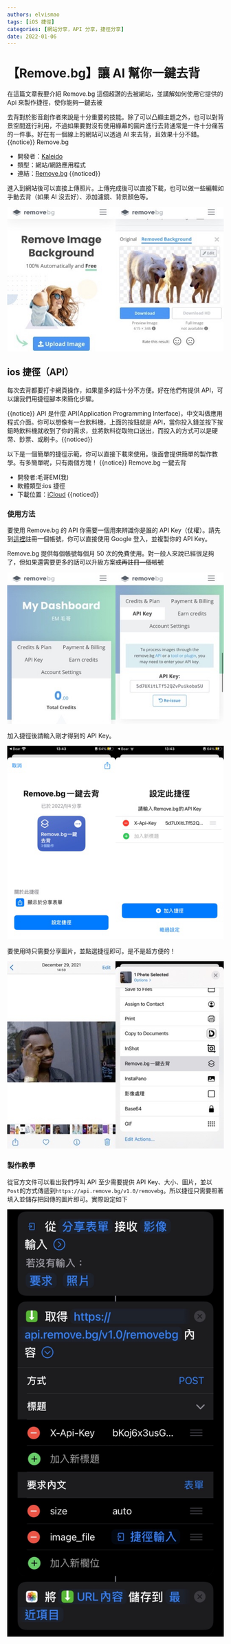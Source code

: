```yaml
---
authors: elvismao
tags: [iOS 捷徑]
categories: [網站分享，API 分享，捷徑分享]
date: 2022-01-06
---
```


# 【Remove.bg】讓 AI 幫你一鍵去背

在這篇文章我要介紹 Remove.bg 這個超讚的去被網站，並講解如何使用它提供的 Api 來製作捷徑，使你能夠一鍵去被

去背對於影音創作者來說是十分重要的技能。除了可以凸顯主題之外，也可以對背景空間進行利用，不過如果要對沒有使用綠幕的圖片進行去背通常是一件十分痛苦的一件事。好在有一個線上的網站可以透過 AI 來去背，且效果十分不錯。
{{notice}}
Remove.bg

- 開發者：[Kaleido](https://www.kaleido.ai/)
- 類型：網站/網路應用程式
- 連結：[Remove.bg](https://Remove.bg)
  {{noticed}}

進入到網站後可以直接上傳照片。上傳完成後可以直接下載，也可以做一些編輯如手動去背（如果 AI 沒去好）、添加濾鏡、背景顏色等。

![Remove.bg 介面](remove-bg-site.jpg)

## ios 捷徑（API）

每次去背都要打卡網頁操作，如果量多的話十分不方便。好在他們有提供 API，可以讓我們用捷徑腳本來簡化步驟。

{{notice}}
API 是什麼
API(Application Programming Interface)，中文叫做應用程式介面。你可以想像有一台飲料機，上面的按鈕就是 API，當你投入錢並按下按鈕時飲料機就收到了你的需求，並將飲料從取物口送出，而投入的方式可以是硬幣、鈔票、或刷卡。{{noticed}}

以下是一個簡單的捷徑示範，你可以直接下載來使用。後面會提供簡單的製作教學。有多簡單呢，只有兩個方塊！
{{notice}}
Remove.bg 一鍵去背

- 開發者:毛哥EM(我)
- 軟體類型:ios 捷徑
- 下載位置：[iCloud](https://www.icloud.com/shortcuts/fce4a5a7643e4fc2b8c26fa82f5a2fc3)
  {{noticed}}

### 使用方法

要使用 Remove.bg 的 API 你需要一個用來辨識你是誰的 API Key（仗權）。請先到[這裡](https://accounts.kaleido.ai/users/sign_in#api-key)註冊一個帳號，你可以直接使用 Google 登入，並複製你的 API Key。

Remove.bg 提供每個帳號每個月 50 次的免費使用。對一般人來說已經很足夠了，但如果還需要更多的話可以升級方案<s>或再註冊一個帳號</s>

![用捷徑去背](remove-bg-api.jpg)

加入捷徑後請輸入剛才得到的 API Key。

![Remove.bg 介面](remove-bg-shortcutsSetup.PNG)

要使用時只需要分享圖片，並點選捷徑即可。是不是超方便的！

![用捷徑去背](remove-bg-shortcuts.jpg)

### 製作教學

從官方文件可以看出我們呼叫 API 至少需要提供 API Key、大小、圖片，並以`Post`的方式傳遞到`https://api.remove.bg/v1.0/removebg`。所以捷徑只需要照著填入並儲存把回傳的圖片即可。實際設定如下

![捷徑動作](remove-bg-shortcutsBlock.jpg)

